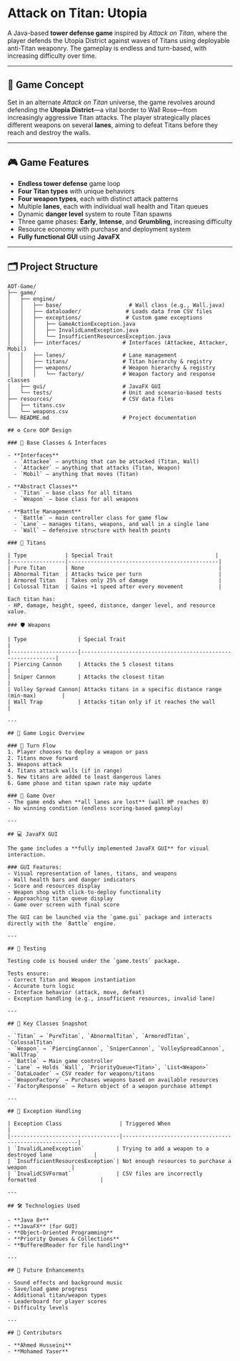 # Attack on Titan: Utopia

A Java-based **tower defense game** inspired by *Attack on Titan*, where the player defends the Utopia District against waves of Titans using deployable anti-Titan weaponry. The gameplay is endless and turn-based, with increasing difficulty over time.

---

## 📖 Game Concept

Set in an alternate *Attack on Titan* universe, the game revolves around defending the **Utopia District**—a vital border to Wall Rose—from increasingly aggressive Titan attacks. The player strategically places different weapons on several **lanes**, aiming to defeat Titans before they reach and destroy the walls.

---

## 🎮 Game Features

- **Endless tower defense** game loop  
- **Four Titan types** with unique behaviors  
- **Four weapon types**, each with distinct attack patterns  
- Multiple **lanes**, each with individual wall health and Titan queues  
- Dynamic **danger level** system to route Titan spawns  
- Three game phases: **Early**, **Intense**, and **Grumbling**, increasing difficulty  
- Resource economy with purchase and deployment system
- **Fully functional GUI** using **JavaFX**

---

## 🗂️ Project Structure

```plaintext
AOT-Game/
├── game/
│   ├── engine/
│   │   ├── base/                     # Wall class (e.g., Wall.java)
│   │   ├── dataloader/              # Loads data from CSV files
│   │   ├── exceptions/              # Custom game exceptions
│   │   │   ├── GameActionException.java
│   │   │   ├── InvalidLaneException.java
│   │   │   └── InsufficientResourcesException.java
│   │   ├── interfaces/             # Interfaces (Attackee, Attacker, Mobil)
│   │   ├── lanes/                  # Lane management
│   │   ├── titans/                 # Titan hierarchy & registry
│   │   ├── weapons/                # Weapon hierarchy & registry
│   │   │   └── factory/            # Weapon factory and response classes
│   ├── gui/                        # JavaFX GUI
│   └── tests/                      # Unit and scenario-based tests
├── resources/                      # CSV data files
│   ├── titans.csv
│   └── weapons.csv
└── README.md                       # Project documentation

## ⚙️ Core OOP Design

### 🧱 Base Classes & Interfaces

- **Interfaces**
  - `Attackee` — anything that can be attacked (Titan, Wall)
  - `Attacker` — anything that attacks (Titan, Weapon)
  - `Mobil` — anything that moves (Titan)

- **Abstract Classes**
  - `Titan` — base class for all titans
  - `Weapon` — base class for all weapons

- **Battle Management**
  - `Battle` — main controller class for game flow
  - `Lane` — manages titans, weapons, and wall in a single lane
  - `Wall` — defensive structure with health points

### 👹 Titans

| Type            | Special Trait                                |
|-----------------|-----------------------------------------------|
| Pure Titan      | None                                          |
| Abnormal Titan  | Attacks twice per turn                        |
| Armored Titan   | Takes only 25% of damage                      |
| Colossal Titan  | Gains +1 speed after every movement           |

Each titan has:
- HP, damage, height, speed, distance, danger level, and resource value.

### 🛡️ Weapons

| Type                | Special Trait                                                |
|---------------------|--------------------------------------------------------------|
| Piercing Cannon     | Attacks the 5 closest titans                                 |
| Sniper Cannon       | Attacks the closest titan                                    |
| Volley Spread Cannon| Attacks titans in a specific distance range (min-max)        |
| Wall Trap           | Attacks titan only if it reaches the wall                    |

---

## 🧠 Game Logic Overview

### 🔁 Turn Flow
1. Player chooses to deploy a weapon or pass
2. Titans move forward
3. Weapons attack
4. Titans attack walls (if in range)
5. New titans are added to least dangerous lanes
6. Game phase and titan spawn rate may update

### 🛑 Game Over
- The game ends when **all lanes are lost** (wall HP reaches 0)
- No winning condition (endless scoring-based gameplay)

---

## 💻 JavaFX GUI

The game includes a **fully implemented JavaFX GUI** for visual interaction.

### GUI Features:
- Visual representation of lanes, titans, and weapons
- Wall health bars and danger indicators
- Score and resources display
- Weapon shop with click-to-deploy functionality
- Approaching titan queue display
- Game over screen with final score

The GUI can be launched via the `game.gui` package and interacts directly with the `Battle` engine.

---

## 🧪 Testing

Testing code is housed under the `game.tests` package.

Tests ensure:
- Correct Titan and Weapon instantiation
- Accurate turn logic
- Interface behavior (attack, move, defeat)
- Exception handling (e.g., insufficient resources, invalid lane)

---

## 🧱 Key Classes Snapshot

- `Titan` → `PureTitan`, `AbnormalTitan`, `ArmoredTitan`, `ColossalTitan`
- `Weapon` → `PiercingCannon`, `SniperCannon`, `VolleySpreadCannon`, `WallTrap`
- `Battle` → Main game controller
- `Lane` → Holds `Wall`, `PriorityQueue<Titan>`, `List<Weapon>`
- `DataLoader` → CSV reader for weapons/titans
- `WeaponFactory` → Purchases weapons based on available resources
- `FactoryResponse` → Return object of a weapon purchase attempt

---

## 🚨 Exception Handling

| Exception Class                  | Triggered When                                        |
|----------------------------------|--------------------------------------------------------|
| `InvalidLaneException`          | Trying to add a weapon to a destroyed lane             |
| `InsufficientResourcesException`| Not enough resources to purchase a weapon              |
| `InvalidCSVFormat`              | CSV files are incorrectly formatted                    |

---

## 🛠️ Technologies Used

- **Java 8+**
- **JavaFX** (for GUI)
- **Object-Oriented Programming**
- **Priority Queues & Collections**
- **BufferedReader for file handling**

---

## 📌 Future Enhancements

- Sound effects and background music
- Save/load game progress
- Additional titan/weapon types
- Leaderboard for player scores
- Difficulty levels

---

## 👥 Contributors

- **Ahmed Husseini**
- **Mohamed Yaser**
